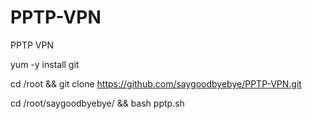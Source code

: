 # PPTP-VPN
PPTP VPN

 yum -y install git

 cd /root && git clone https://github.com/saygoodbyebye/PPTP-VPN.git

 cd /root/saygoodbyebye/ && bash pptp.sh
